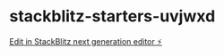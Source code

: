# stackblitz-starters-uvjwxd

[Edit in StackBlitz next generation editor ⚡️](https://stackblitz.com/~/github.com/ajay123101/stackblitz-starters-uvjwxd)